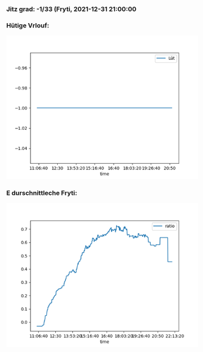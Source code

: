 ### Jitz grad: -1/33 (Fryti, 2021-12-31 21:00:00

### Hütige Vrlouf:
![Graph](Today.png)

### E durschnittleche Fryti:
![Graph](Fryti.png)